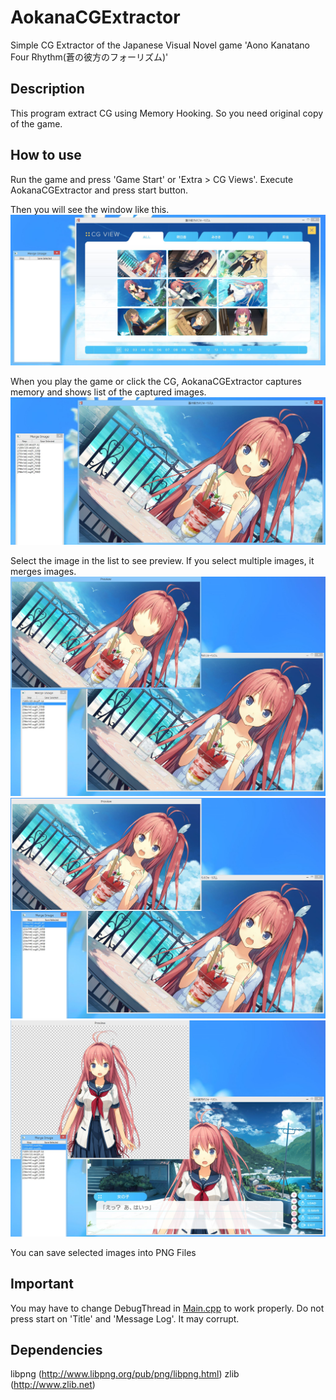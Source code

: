 ﻿# AokanaCGExtractor
Simple CG Extractor of the Japanese Visual Novel game 'Aono Kanatano Four Rhythm(蒼の彼方のフォーリズム)'

## Description
This program extract CG using Memory Hooking. So you need original copy of the game.

## How to use
Run the game and press 'Game Start' or 'Extra > CG Views'.
Execute AokanaCGExtractor and press start button.

Then you will see the window like this.
 ![Start Window](/Screenshots/Screenshot01.JPG?raw=true "Screenshot of the window")

When you play the game or click the CG, AokanaCGExtractor captures memory and shows list of the captured images.
 ![Captured1](/Screenshots/Screenshot02.JPG?raw=true "Usage at CG Views")

Select the image in the list to see preview. If you select multiple images, it merges images.
 ![Select1](/Screenshots/Screenshot04.JPG?raw=true "One item selected")
 ![Select2](/Screenshots/Screenshot05.JPG?raw=true "Two item selected")
 ![Select3](/Screenshots/Screenshot06.JPG?raw=true "Two item selected in in-game")

You can save selected images into PNG Files

## Important
You may have to change DebugThread in [Main.cpp](/Main.cpp) to work properly.
Do not press start on 'Title' and 'Message Log'. It may corrupt.

## Dependencies
libpng (http://www.libpng.org/pub/png/libpng.html)
zlib (http://www.zlib.net)
